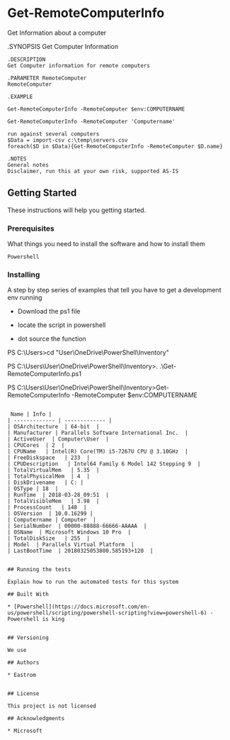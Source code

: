 # Get-RemoteComputerInfo
Get Information about a computer

.SYNOPSIS
    Get Computer Information
    
    .DESCRIPTION
    Get Computer information for remote computers
    
    .PARAMETER RemoteComputer
    RemoteComputer
    
    .EXAMPLE
    
    Get-RemoteComputerInfo -RemoteComputer $env:COMPUTERNAME
    
    Get-RemoteComputerInfo -RemoteComputer 'Computername'
    
    run against several computers
    $Data = import-csv c:\temp\servers.csv 
    foreach($D in $Data){Get-RemoteComputerInfo -RemoteComputer $D.name}
    
    .NOTES
    General notes
    Disclaimer, run this at your own risk, supported AS-IS

    

## Getting Started

These instructions will help you getting started. 

### Prerequisites

What things you need to install the software and how to install them

```
Powershell
```

### Installing

A step by step series of examples that tell you have to get a development env running

* Download the ps1 file

* locate the script in powershell

* dot source the function


PS C:\Users>cd "User\OneDrive\PowerShell\Inventory"

PS C:\Users\User\OneDrive\PowerShell\Inventory>. .\Get-RemoteComputerInfo.ps1

PS C:\Users\User\OneDrive\PowerShell\Inventory>Get-RemoteComputerInfo -RemoteComputer $env:COMPUTERNAME

```

 Name | Info |
| ------------- | ------------- |
| OSArchitecture  | 64-bit  |
| Manufacturer | Parallels Software International Inc.  |
| ActiveUser  | Computer\User  |
| CPUCores  | 2  |
| CPUName   | Intel(R) Core(TM) i5-7267U CPU @ 3.10GHz  |
| FreeDiskspace   | 233  |
| CPUDescription   | Intel64 Family 6 Model 142 Stepping 9  |
| TotalVirtualMem   | 5.35  |
| TotalPhysicalMem  | 4  |
| DiskDrivename   | C: |
| OSType | 18  |
| RunTime  | 2018-03-28_09:51  |
| TotalVisibleMem   | 3.98  |
| ProcessCount   | 148  |
| OSVersion  | 10.0.16299 |
| Computername | Computer  |
| SerialNumber  | 00000-88888-66666-AAAAA  |
| OSName  | Microsoft Windows 10 Pro  |
| TotalDiskSize   | 255  |
| Model  | Parallels Virtual Platform  |
| LastBootTime  | 20180325053800.585193+120  |


## Running the tests

Explain how to run the automated tests for this system

## Built With

* [Powershell](https://docs.microsoft.com/en-us/powershell/scripting/powershell-scripting?view=powershell-6) - Powershell is king


## Versioning

We use 

## Authors

* Eastrom


## License

This project is not licensed

## Acknowledgments

* Microsoft

